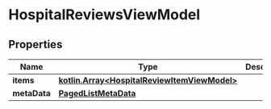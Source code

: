 
# HospitalReviewsViewModel

## Properties
Name | Type | Description | Notes
------------ | ------------- | ------------- | -------------
**items** | [**kotlin.Array&lt;HospitalReviewItemViewModel&gt;**](HospitalReviewItemViewModel.md) |  |  [optional]
**metaData** | [**PagedListMetaData**](PagedListMetaData.md) |  |  [optional]



